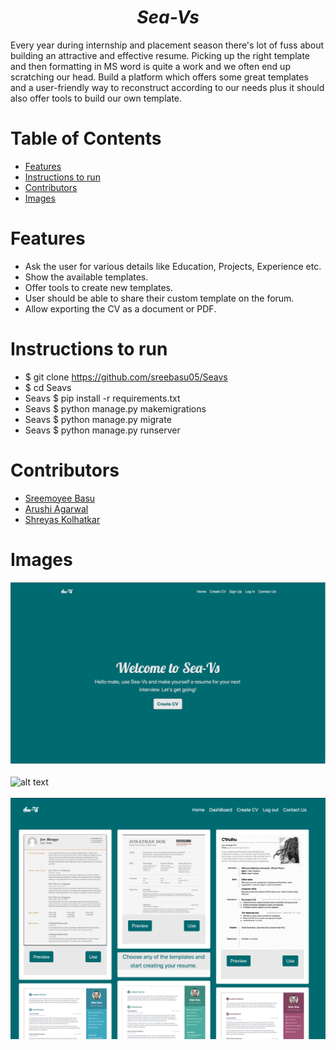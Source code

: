
<h1 align="center"><i>Sea-Vs</i></h1>

Every year during internship and placement season there's lot of fuss about building an
attractive and effective resume. Picking up the right template and then formatting in MS
word is quite a work and we often end up scratching our head. Build a platform which offers
some great templates and a user-friendly way to reconstruct according to our needs plus it
should also offer tools to build our own template.

# Table of Contents
* [ Features ](#features)
* [Instructions to run](#installation)
* [Contributors](#contributors)
* [Images](#images)

# <a name="features"></a>Features
* Ask the user for various details like Education, Projects, Experience etc.
* Show the available templates.
* Offer tools to create new templates.
* User should be able to share their custom template on the forum.
* Allow exporting the CV as a document or PDF.

# <a name="installation"></a>Instructions to run
* $ git clone https://github.com/sreebasu05/Seavs <br>
* $ cd Seavs <br>
* Seavs $ pip install -r requirements.txt 
* Seavs $ python manage.py makemigrations 
* Seavs $ python manage.py migrate 
* Seavs $ python manage.py runserver 

# <a name="contributors"></a>Contributors
* [Sreemoyee Basu](https://github.com/sreebasu05)
* [Arushi Agarwal](https://github.com/arushi0106)
* [Shreyas Kolhatkar](https://github.com/shreyas2-bit)


# <a name="images"></a>Images
![alt text](https://github.com/sreebasu05/Seavs/blob/master/addcv/static/frontpage.png) <br><br>
![alt text](https://github.com/sreebasu05/Seavs/blob/master/addcv/static/feature2.png)<br><br>
![alt text](https://github.com/sreebasu05/Seavs/blob/master/addcv/static/feature3.png)<br><br>
